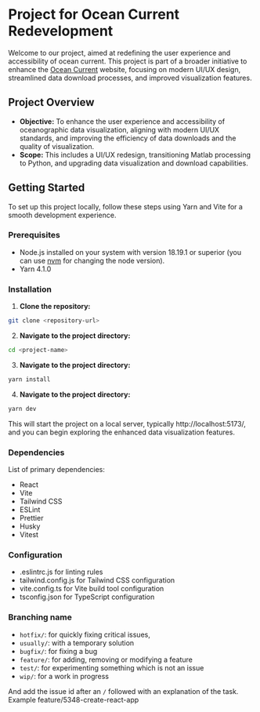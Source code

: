 # Project for Ocean Current Redevelopment

Welcome to our project, aimed at redefining the user experience and accessibility of ocean current. This project is part of a broader initiative to enhance the [Ocean Current](https://oceancurrent.aodn.org.au/) website, focusing on modern UI/UX design, streamlined data download processes, and improved visualization features.

## Project Overview

- **Objective:** To enhance the user experience and accessibility of oceanographic data visualization, aligning with modern UI/UX standards, and improving the efficiency of data downloads and the quality of visualization.
- **Scope:** This includes a UI/UX redesign, transitioning Matlab processing to Python, and upgrading data visualization and download capabilities.

## Getting Started

To set up this project locally, follow these steps using Yarn and Vite for a smooth development experience.

### Prerequisites

- Node.js installed on your system with version 18.19.1 or superior (you can use [nvm](https://github.com/nvm-sh/nvm) for changing the node version).
- Yarn 4.1.0

### Installation

1. **Clone the repository:**

```bash
git clone <repository-url>
```

2. **Navigate to the project directory:**

```bash
cd <project-name>
```

3. **Navigate to the project directory:**

```bash
yarn install
```

4. **Navigate to the project directory:**

```bash
yarn dev
```

This will start the project on a local server, typically http://localhost:5173/, and you can begin exploring the enhanced data visualization features.

### Dependencies

List of primary dependencies:

- React
- Vite
- Tailwind CSS
- ESLint
- Prettier
- Husky
- Vitest

### Configuration

- .eslintrc.js for linting rules
- tailwind.config.js for Tailwind CSS configuration
- vite.config.ts for Vite build tool configuration
- tsconfig.json for TypeScript configuration

### Branching name

- `hotfix/`: for quickly fixing critical issues,
- `usually/`: with a temporary solution
- `bugfix/`: for fixing a bug
- `feature/`: for adding, removing or modifying a feature
- `test/`: for experimenting something which is not an issue
- `wip/`: for a work in progress

And add the issue id after an `/` followed with an explanation of the task.
Example feature/5348-create-react-app
